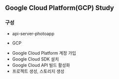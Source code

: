 ## Google Cloud Platform(GCP) Study

### 구성
- api-server-photoapp

* GCP
- Google Cloud Platform 계정 가입
- Google Cloud SDK 설치
- Google Cloud API 빌드 활성화
- 프로젝트 생성, 스토리지 생성